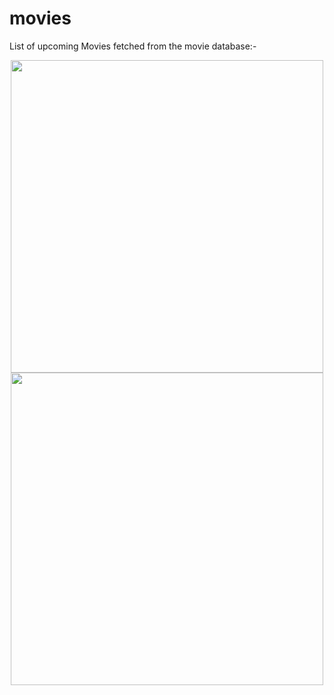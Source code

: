 # movies

List of upcoming Movies fetched from the movie database:-
<p align = "center">
 <img height=500 src="https://user-images.githubusercontent.com/44140921/121148064-2864a700-c861-11eb-84c5-0d038b6fc89d.jpg">
<img height=500 src="https://user-images.githubusercontent.com/44140921/121148088-2c90c480-c861-11eb-9c6a-a9c10627894a.jpg">
 </p>
